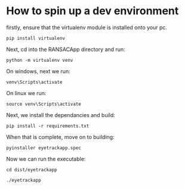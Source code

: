 # How to spin up a dev environment

firstly, ensure that the virtualenv module is installed onto your pc. 

    pip install virtualenv
    
Next, cd into the RANSACApp directory and run:

    python -m virtualenv venv
    
On windows, next we run:

    venv\Scripts\activate
    
On linux we run:

    source venv\Scripts\activate
    
Next, we install the dependancies and build:

    pip install -r requirements.txt
    
When that is complete, move on to building:
    
    pyinstaller eyetrackapp.spec

Now we can run the executable:

    cd dist/eyetrackapp
    
    ./eyetrackapp
    

